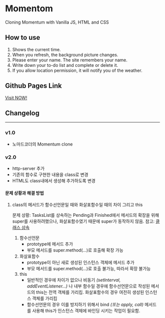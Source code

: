 # Momentom

Cloning Momentum with Vanilla JS, HTML and CSS

## How to use

1. Shows the current time.
2. When you refresh, the background picture changes.
3. Please enter your name. The site remembers your name.
4. Write down your to-do list and complete or delete it.
5. If you allow location permission, it will notify you of the weather.

## Github Pages Link

[Visit NOW!](https://nabeomki.github.io/momentom/)

## Changelog

---

### v1.0

- 노마드코더의 Momentum clone

### v2.0

- http-server 추가
- 기존의 함수로 구현한 내용을 class로 변경
- HTML도 class내에서 생성해 추가하도록 변경

#### 문제 상황과 해결 방법

1. class의 메서드가 함수선언문일 때와 화살표함수일 때의 차이 그리고 this

   문제 상황: TasksList를 상속하는 Pending과 Finished에서 메서드의 확장을 위해 super를 사용하려했으나, 화살표함수였기 때문에 super가 동작하지 않음. 참고: [클래스 상속](https://ko.javascript.info/class-inheritance)

   1. 함수선언문
      - prototype에 메서드 추가
      - 부모 메서드를 super.method(...)로 호출해 확장 가능
   2. 화살표함수
      - prototype이 아닌 새로 생성된 인스턴스 객체에 메서드 추가
      - 부모 메서드를 super.method(...)로 호출 불가능, 따라서 확장 불가능
   3. this
      - 일반적인 경우에 차이가 없으나 비동기 _(setInterval, addEventListener...)_ 나 내부 함수일 경우에 함수선언문으로 작성된 메서드의 this는 전역 객체를 가리킴. 화살표함수의 경우 여전히 생성된 인스턴스 객체를 가리킴
      - 함수선언문의 경우 이를 방지하기 위해서 bind _(또는 apply, call)_ 메서드를 사용해 this가 인스턴스 객체에 바인딩 시키는 작업이 필요함.
